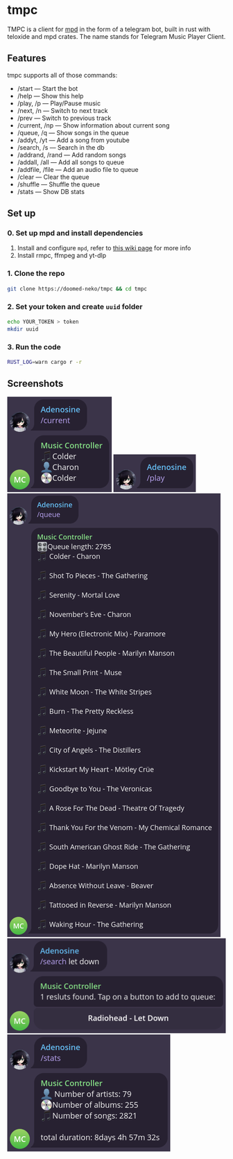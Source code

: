 # tmpc

TMPC is a client for [mpd](https://www.musicpd.org/) in the form of a telegram bot,
built in rust with teloxide and mpd crates.
The name stands for Telegram Music Player Client.

## Features

tmpc supports all of those commands:

- /start — Start the bot
- /help — Show this help
- /play, /p — Play/Pause music
- /next, /n — Switch to next track
- /prev — Switch to previous track
- /current, /np — Show information about current song
- /queue, /q — Show songs in the queue
- /addyt, /yt — Add a song from youtube
- /search, /s — Search in the db
- /addrand, /rand — Add random songs
- /addall, /all — Add all songs to queue
- /addfile, /file — Add an audio file to queue
- /clear — Clear the queue
- /shuffle — Shuffle the queue
- /stats — Show DB stats

## Set up

### 0. Set up mpd and install dependencies

1. Install and configure `mpd`, refer to [this wiki page](https://wiki.archlinux.org/title/Music_Player_Daemon)
   for more info
2. Install rmpc, ffmpeg and yt-dlp

### 1. Clone the repo

```bash
git clone https://doomed-neko/tmpc && cd tmpc
```

### 2. Set your token and create `uuid` folder

```bash
echo YOUR_TOKEN > token
mkdir uuid
```

### 3. Run the code

```bash
RUST_LOG=warn cargo r -r
```

## Screenshots

![current command](pics/current.png)
![play command](pics/play.png)
![queue command](pics/queue.png)
![search command](pics/search.png)
![stats command](pics/stats.png)
